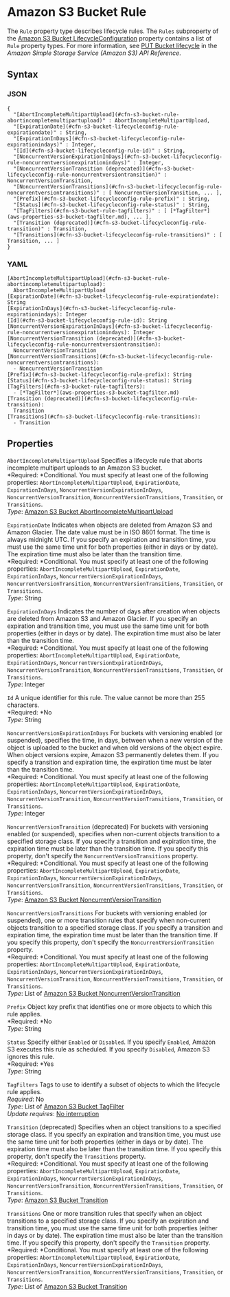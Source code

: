 # Amazon S3 Bucket Rule<a name="aws-properties-s3-bucket-lifecycleconfig-rule"></a>

The `Rule` property type describes lifecycle rules\. The `Rules` subproperty of the [Amazon S3 Bucket LifecycleConfiguration](aws-properties-s3-bucket-lifecycleconfig.md) property contains a list of `Rule` property types\. For more information, see [PUT Bucket lifecycle](http://docs.aws.amazon.com/AmazonS3/latest/API/RESTBucketPUTlifecycle.html) in the *Amazon Simple Storage Service \(Amazon S3\) API Reference*\.

## Syntax<a name="w3ab2c21c14e1568b5"></a>

### JSON<a name="aws-properties-s3-bucket-lifecycleconfig-rule-syntax.json"></a>

```
{
  "[AbortIncompleteMultipartUpload](#cfn-s3-bucket-rule-abortincompletemultipartupload)" : AbortIncompleteMultipartUpload,
  "[ExpirationDate](#cfn-s3-bucket-lifecycleconfig-rule-expirationdate)" : String,
  "[ExpirationInDays](#cfn-s3-bucket-lifecycleconfig-rule-expirationindays)" : Integer,
  "[Id](#cfn-s3-bucket-lifecycleconfig-rule-id)" : String,
  "[NoncurrentVersionExpirationInDays](#cfn-s3-bucket-lifecycleconfig-rule-noncurrentversionexpirationindays)" : Integer,
  "[NoncurrentVersionTransition (deprecated)](#cfn-s3-bucket-lifecycleconfig-rule-noncurrentversiontransition)" : NoncurrentVersionTransition,
  "[NoncurrentVersionTransitions](#cfn-s3-bucket-lifecycleconfig-rule-noncurrentversiontransitions)" : [ NoncurrentVersionTransition, ... ],
  "[Prefix](#cfn-s3-bucket-lifecycleconfig-rule-prefix)" : String,
  "[Status](#cfn-s3-bucket-lifecycleconfig-rule-status)" : String,
  "[TagFilters](#cfn-s3-bucket-rule-tagfilters)" : [ [*TagFilter*](aws-properties-s3-bucket-tagfilter.md), ... ],
  "[Transition (deprecated)](#cfn-s3-bucket-lifecycleconfig-rule-transition)" : Transition,
  "[Transitions](#cfn-s3-bucket-lifecycleconfig-rule-transitions)" : [ Transition, ... ]
}
```

### YAML<a name="aws-properties-s3-bucket-lifecycleconfig-rule-syntax.yaml"></a>

```
[AbortIncompleteMultipartUpload](#cfn-s3-bucket-rule-abortincompletemultipartupload): 
  AbortIncompleteMultipartUpload
[ExpirationDate](#cfn-s3-bucket-lifecycleconfig-rule-expirationdate): String
[ExpirationInDays](#cfn-s3-bucket-lifecycleconfig-rule-expirationindays): Integer
[Id](#cfn-s3-bucket-lifecycleconfig-rule-id): String
[NoncurrentVersionExpirationInDays](#cfn-s3-bucket-lifecycleconfig-rule-noncurrentversionexpirationindays): Integer
[NoncurrentVersionTransition (deprecated)](#cfn-s3-bucket-lifecycleconfig-rule-noncurrentversiontransition):
  NoncurrentVersionTransition
[NoncurrentVersionTransitions](#cfn-s3-bucket-lifecycleconfig-rule-noncurrentversiontransitions):
  - NoncurrentVersionTransition
[Prefix](#cfn-s3-bucket-lifecycleconfig-rule-prefix): String
[Status](#cfn-s3-bucket-lifecycleconfig-rule-status): String
[TagFilters](#cfn-s3-bucket-rule-tagfilters): 
  - [*TagFilter*](aws-properties-s3-bucket-tagfilter.md)
[Transition (deprecated)](#cfn-s3-bucket-lifecycleconfig-rule-transition):
  Transition
[Transitions](#cfn-s3-bucket-lifecycleconfig-rule-transitions):
  - Transition
```

## Properties<a name="w3ab2c21c14e1568b7"></a>

`AbortIncompleteMultipartUpload`  <a name="cfn-s3-bucket-rule-abortincompletemultipartupload"></a>
Specifies a lifecycle rule that aborts incomplete multipart uploads to an Amazon S3 bucket\.  
*Required: *Conditional\. You must specify at least one of the following properties: `AbortIncompleteMultipartUpload`, `ExpirationDate`, `ExpirationInDays`, `NoncurrentVersionExpirationInDays`, `NoncurrentVersionTransition`, `NoncurrentVersionTransitions`, `Transition`, or `Transitions`\.  
*Type*: [Amazon S3 Bucket AbortIncompleteMultipartUpload](aws-properties-s3-bucket-abortincompletemultipartupload.md)

`ExpirationDate`  <a name="cfn-s3-bucket-lifecycleconfig-rule-expirationdate"></a>
Indicates when objects are deleted from Amazon S3 and Amazon Glacier\. The date value must be in ISO 8601 format\. The time is always midnight UTC\. If you specify an expiration and transition time, you must use the same time unit for both properties \(either in days or by date\)\. The expiration time must also be later than the transition time\.  
*Required: *Conditional\. You must specify at least one of the following properties: `AbortIncompleteMultipartUpload`, `ExpirationDate`, `ExpirationInDays`, `NoncurrentVersionExpirationInDays`, `NoncurrentVersionTransition`, `NoncurrentVersionTransitions`, `Transition`, or `Transitions`\.  
*Type*: String

`ExpirationInDays`  <a name="cfn-s3-bucket-lifecycleconfig-rule-expirationindays"></a>
Indicates the number of days after creation when objects are deleted from Amazon S3 and Amazon Glacier\. If you specify an expiration and transition time, you must use the same time unit for both properties \(either in days or by date\)\. The expiration time must also be later than the transition time\.  
*Required: *Conditional\. You must specify at least one of the following properties: `AbortIncompleteMultipartUpload`, `ExpirationDate`, `ExpirationInDays`, `NoncurrentVersionExpirationInDays`, `NoncurrentVersionTransition`, `NoncurrentVersionTransitions`, `Transition`, or `Transitions`\.  
*Type*: Integer

`Id`  <a name="cfn-s3-bucket-lifecycleconfig-rule-id"></a>
A unique identifier for this rule\. The value cannot be more than 255 characters\.  
*Required: *No  
*Type*: String

`NoncurrentVersionExpirationInDays`  <a name="cfn-s3-bucket-lifecycleconfig-rule-noncurrentversionexpirationindays"></a>
For buckets with versioning enabled \(or suspended\), specifies the time, in days, between when a new version of the object is uploaded to the bucket and when old versions of the object expire\. When object versions expire, Amazon S3 permanently deletes them\. If you specify a transition and expiration time, the expiration time must be later than the transition time\.  
*Required: *Conditional\. You must specify at least one of the following properties: `AbortIncompleteMultipartUpload`, `ExpirationDate`, `ExpirationInDays`, `NoncurrentVersionExpirationInDays`, `NoncurrentVersionTransition`, `NoncurrentVersionTransitions`, `Transition`, or `Transitions`\.  
*Type*: Integer

`NoncurrentVersionTransition` \(deprecated\)  <a name="cfn-s3-bucket-lifecycleconfig-rule-noncurrentversiontransition"></a>
For buckets with versioning enabled \(or suspended\), specifies when non\-current objects transition to a specified storage class\. If you specify a transition and expiration time, the expiration time must be later than the transition time\. If you specify this property, don't specify the `NoncurrentVersionTransitions` property\.  
*Required: *Conditional\. You must specify at least one of the following properties: `AbortIncompleteMultipartUpload`, `ExpirationDate`, `ExpirationInDays`, `NoncurrentVersionExpirationInDays`, `NoncurrentVersionTransition`, `NoncurrentVersionTransitions`, `Transition`, or `Transitions`\.  
*Type*: [Amazon S3 Bucket NoncurrentVersionTransition](aws-properties-s3-bucket-lifecycleconfig-rule-noncurrentversiontransition.md)

`NoncurrentVersionTransitions`  <a name="cfn-s3-bucket-lifecycleconfig-rule-noncurrentversiontransitions"></a>
For buckets with versioning enabled \(or suspended\), one or more transition rules that specify when non\-current objects transition to a specified storage class\. If you specify a transition and expiration time, the expiration time must be later than the transition time\. If you specify this property, don't specify the `NoncurrentVersionTransition` property\.  
*Required: *Conditional\. You must specify at least one of the following properties: `AbortIncompleteMultipartUpload`, `ExpirationDate`, `ExpirationInDays`, `NoncurrentVersionExpirationInDays`, `NoncurrentVersionTransition`, `NoncurrentVersionTransitions`, `Transition`, or `Transitions`\.  
*Type*: List of [Amazon S3 Bucket NoncurrentVersionTransition](aws-properties-s3-bucket-lifecycleconfig-rule-noncurrentversiontransition.md)

`Prefix`  <a name="cfn-s3-bucket-lifecycleconfig-rule-prefix"></a>
Object key prefix that identifies one or more objects to which this rule applies\.  
*Required: *No  
*Type*: String

`Status`  <a name="cfn-s3-bucket-lifecycleconfig-rule-status"></a>
Specify either `Enabled` or `Disabled`\. If you specify `Enabled`, Amazon S3 executes this rule as scheduled\. If you specify `Disabled`, Amazon S3 ignores this rule\.  
*Required: *Yes  
*Type*: String

`TagFilters`  <a name="cfn-s3-bucket-rule-tagfilters"></a>
Tags to use to identify a subset of objects to which the lifecycle rule applies\.  
 *Required*: No  
 *Type*: List of [Amazon S3 Bucket TagFilter](aws-properties-s3-bucket-tagfilter.md)  
 *Update requires*: [No interruption](using-cfn-updating-stacks-update-behaviors.md#update-no-interrupt) 

`Transition` \(deprecated\)  <a name="cfn-s3-bucket-lifecycleconfig-rule-transition"></a>
Specifies when an object transitions to a specified storage class\. If you specify an expiration and transition time, you must use the same time unit for both properties \(either in days or by date\)\. The expiration time must also be later than the transition time\. If you specify this property, don't specify the `Transitions` property\.  
*Required: *Conditional\. You must specify at least one of the following properties: `AbortIncompleteMultipartUpload`, `ExpirationDate`, `ExpirationInDays`, `NoncurrentVersionExpirationInDays`, `NoncurrentVersionTransition`, `NoncurrentVersionTransitions`, `Transition`, or `Transitions`\.  
*Type*: [Amazon S3 Bucket Transition](aws-properties-s3-bucket-lifecycleconfig-rule-transition.md)

`Transitions`  <a name="cfn-s3-bucket-lifecycleconfig-rule-transitions"></a>
One or more transition rules that specify when an object transitions to a specified storage class\. If you specify an expiration and transition time, you must use the same time unit for both properties \(either in days or by date\)\. The expiration time must also be later than the transition time\. If you specify this property, don't specify the `Transition` property\.  
*Required: *Conditional\. You must specify at least one of the following properties: `AbortIncompleteMultipartUpload`, `ExpirationDate`, `ExpirationInDays`, `NoncurrentVersionExpirationInDays`, `NoncurrentVersionTransition`, `NoncurrentVersionTransitions`, `Transition`, or `Transitions`\.  
*Type*: List of [Amazon S3 Bucket Transition](aws-properties-s3-bucket-lifecycleconfig-rule-transition.md)